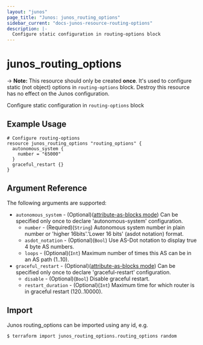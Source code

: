 ```yaml
---
layout: "junos"
page_title: "Junos: junos_routing_options"
sidebar_current: "docs-junos-resource-routing-options"
description: |-
  Configure static configuration in routing-options block
---
```


# junos_routing_options

-> **Note:** This resource should only be created **once**. It's used to configure static (not object) options in `routing-options` block. Destroy this resource has no effect on the Junos configuration.

Configure static configuration in `routing-options` block

## Example Usage

```hcl
# Configure routing-options
resource junos_routing_options "routing_options" {
  autonomous_system {
    number = "65000"
  }
  graceful_restart {}
}
```

## Argument Reference

The following arguments are supported:

* `autonomous_system` - (Optional)([attribute-as-blocks mode](https://www.terraform.io/docs/configuration/attr-as-blocks.html)) Can be specified only once to declare 'autonomous-system' configuration.
  * `number` - (Required)(`String`) Autonomous system number in plain number or 'higher 16bits'.'Lower 16 bits' (asdot notation) format.
  * `asdot_notation` - (Optional)(`Bool`) Use AS-Dot notation to display true 4 byte AS numbers.
  * `loops` - (Optional)(`Int`) Maximum number of times this AS can be in an AS path (1..10).
* `graceful_restart` - (Optional)([attribute-as-blocks mode](https://www.terraform.io/docs/configuration/attr-as-blocks.html)) Can be specified only once to declare 'graceful-restart' configuration.
  * `disable` - (Optional)(`Bool`) Disable graceful restart.
  * `restart_duration` - (Optional)(`Int`) Maximum time for which router is in graceful restart (120..10000).

## Import

Junos routing_options can be imported using any id, e.g.

```
$ terraform import junos_routing_options.routing_options random
```

